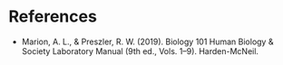 # References

- Marion, A. L., & Preszler, R. W. (2019). Biology 101 Human Biology & Society Laboratory Manual (9th ed., Vols. 1–9). Harden-McNeil.
